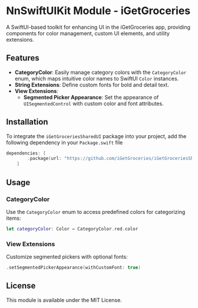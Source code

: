 
# NnSwiftUIKit Module - iGetGroceries

A SwiftUI-based toolkit for enhancing UI in the iGetGroceries app, providing components for color management, custom UI elements, and utility extensions.

## Features

- **CategoryColor**: Easily manage category colors with the `CategoryColor` enum, which maps intuitive color names to SwiftUI `Color` instances.
- **String Extensions**: Define custom fonts for bold and detail text.
- **View Extensions**:
    - **Segmented Picker Appearance**: Set the appearance of `UISegmentedControl` with custom color and font attributes.

## Installation
To integrate the `iGetGroceriesSharedUI` package into your project, add the following dependency in your `Package.swift` file
```swift
dependencies: [
        .package(url: "https://github.com/iGetGroceries/iGetGroceriesSharedUI", from: "1.0.0")
    ]
```

## Usage

### CategoryColor

Use the `CategoryColor` enum to access predefined colors for categorizing items:

```swift
let categoryColor: Color = CategoryColor.red.color
```


### View Extensions

Customize segmented pickers with optional fonts:

```swift
.setSegmentedPickerAppearance(withCustomFont: true)
```

## License
This module is available under the MIT License.
